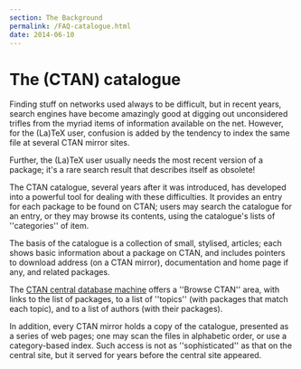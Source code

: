 ```yaml
---
section: The Background
permalink: /FAQ-catalogue.html
date: 2014-06-10
---
```


# The (CTAN) catalogue

Finding stuff on networks used always to be difficult, but in recent years,
search engines have become amazingly good at digging out unconsidered
trifles from the myriad items of information available on the net.
However, for the (La)TeX user, confusion is added by the tendency to
index the same file at several CTAN mirror sites.

Further, the (La)TeX user usually needs the most recent version of a
package; it's a rare search result that describes itself as obsolete!

The CTAN catalogue, several years after it was introduced, has
developed into a powerful tool for dealing with these difficulties.
It provides an entry for each package to be found on CTAN;
users may search the catalogue for an entry, or they may browse its
contents, using the catalogue's lists of ''categories'' of item.

The basis of the catalogue is a collection of small, stylised,
articles; each shows basic information about a package on CTAN,
and includes pointers to download address (on a CTAN mirror),
documentation and home page if any, and related packages.

The [CTAN central database machine](https://ctan.org)
offers a ''Browse CTAN'' area, with links to the list of
packages, to a list of ''topics'' (with packages that match each topic),
and to a list of authors (with their packages).

In addition, every CTAN mirror holds a copy of the catalogue,
presented as a series of web pages; one may scan the files in
alphabetic order, or use a category-based index.  Such access is not
as ''sophisticated'' as that on the central site, but it served for
years before the central site appeared.

